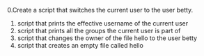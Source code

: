 0.Create a script that switches the current user to the user betty.
1. script that prints the effective username of the current user
2. script that prints all the groups the current user is part of
3.  script that changes the owner of the file hello to the user betty
4. script that creates an empty file called hello

